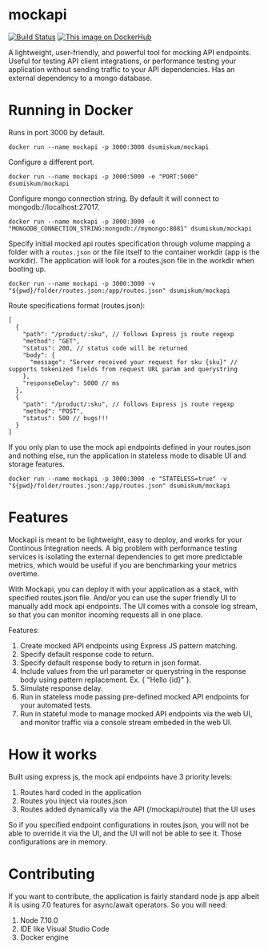 # mockapi
[![Build Status](https://travis-ci.org/gegana/mockapi.svg?branch=master)](https://travis-ci.org/gegana/mockapi)
[![This image on DockerHub](https://img.shields.io/docker/pulls/dsumiskum/mockapi.svg)](https://hub.docker.com/r/dsumiskum/mockapi/)

A lightweight, user-friendly, and powerful tool for mocking API endpoints. Useful for testing API client integrations, or performance testing your application without sending traffic to your API dependencies.
Has an external dependency to a mongo database.

# Running in Docker
Runs in port 3000 by default.
```
docker run --name mockapi -p 3000:3000 dsumiskum/mockapi
```
Configure a different port.
```
docker run --name mockapi -p 3000:5000 -e "PORT:5000" dsumiskum/mockapi
```
Configure mongo connection string. By default it will connect to mongodb://localhost:27017.
```
docker run --name mockapi -p 3000:3000 -e "MONGODB_CONNECTION_STRING:mongodb://mymongo:8081" dsumiskum/mockapi
```
Specify initial mocked api routes specification through volume mapping a folder with a `routes.json` or the file itself to the container workdir (app is the workdir).
The application will look for a routes.json file in the workdir when booting up.
```
docker run --name mockapi -p 3000:3000 -v "${pwd}/folder/routes.json:/app/routes.json" dsumiskum/mockapi
```
Route specifications format (routes.json):
```
[
  {
    "path": "/product/:sku", // follows Express js route regexp
    "method": "GET",
    "status": 200, // status code will be returned
    "body": {
      "message": "Server received your request for sku {sku}" // supports tokenized fields from request URL param and querystring
    },
    "responseDelay": 5000 // ms
  },
  {
    "path": "/product/:sku", // follows Express js route regexp
    "method": "POST",
    "status": 500 // bugs!!!
  }
]
```
If you only plan to use the mock api endpoints defined in your routes.json and nothing else, run the application in stateless mode to
disable UI and storage features.
```
docker run --name mockapi -p 3000:3000 -e "STATELESS=true" -v "${pwd}/folder/routes.json:/app/routes.json" dsumiskum/mockapi
```
# Features
Mockapi is meant to be lightweight, easy to deploy, and works for your Continous Integration needs. A big problem with performance testing 
services is isolating the external dependencies to get more predictable metrics, which would be useful if you are benchmarking your metrics
overtime.

With Mockapi, you can deploy it with your application as a stack, with specified routes.json file. And/or you can use the super friendly UI to
manually add mock api endpoints. The UI comes with a console log stream, so that you can monitor incoming requests all in one place.

Features:
1. Create mocked API endpoints using Express JS pattern matching.
2. Specify default response code to return.
3. Specify default response body to return in json format.
4. Include values from the url parameter or querystring in the response body using pattern replacement. Ex. { "Hello {id}" }.
5. Simulate response delay.
6. Run in stateless mode passing pre-defined mocked API endpoints for your automated tests.
7. Run in stateful mode to manage mocked API endpoints via the web UI, and monitor traffic via a console stream embeded in the web UI.

# How it works
Built using express js, the mock api endpoints have 3 priority levels:
1. Routes hard coded in the application
2. Routes you inject via routes.json
3. Routes added dynamically via the API (/mockapi/route) that the UI uses

So if you specified endpoint configurations in routes.json, you will not be able to override it via the UI, and the UI will not be able to see it.
Those configurations are in memory.

# Contributing
If you want to contribute, the application is fairly standard node js app albeit it is using 7.0 features for async/await operators. So you will need:
1. Node 7.10.0
2. IDE like Visual Studio Code
3. Docker engine
